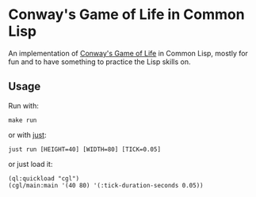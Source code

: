 # Conway's Game of Life in Common Lisp

An implementation of [Conway's Game of Life](https://en.wikipedia.org/wiki/Conway's_Game_of_Life)
in Common Lisp, mostly for fun and to have something to practice the Lisp skills on.


## Usage

Run with:

    make run

or with [just](https://github.com/casey/just):

    just run [HEIGHT=40] [WIDTH=80] [TICK=0.05]

or just load it:

    (ql:quickload "cgl")
    (cgl/main:main '(40 80) '(:tick-duration-seconds 0.05))
